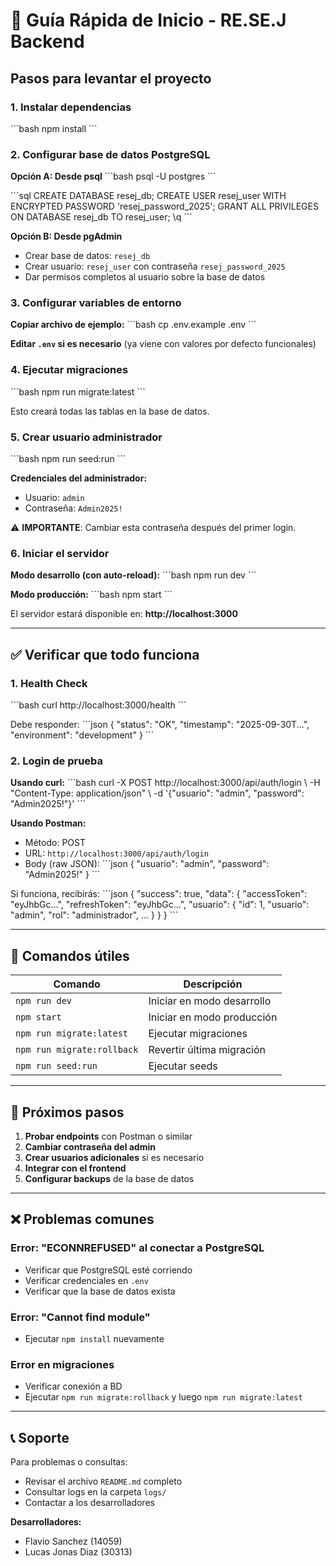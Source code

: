 # 🚀 Guía Rápida de Inicio - RE.SE.J Backend

## Pasos para levantar el proyecto

### 1. Instalar dependencias

\`\`\`bash
npm install
\`\`\`

### 2. Configurar base de datos PostgreSQL

**Opción A: Desde psql**
\`\`\`bash
psql -U postgres
\`\`\`

\`\`\`sql
CREATE DATABASE resej_db;
CREATE USER resej_user WITH ENCRYPTED PASSWORD 'resej_password_2025';
GRANT ALL PRIVILEGES ON DATABASE resej_db TO resej_user;
\q
\`\`\`

**Opción B: Desde pgAdmin**

- Crear base de datos: `resej_db`
- Crear usuario: `resej_user` con contraseña `resej_password_2025`
- Dar permisos completos al usuario sobre la base de datos

### 3. Configurar variables de entorno

**Copiar archivo de ejemplo:**
\`\`\`bash
cp .env.example .env
\`\`\`

**Editar `.env` si es necesario** (ya viene con valores por defecto funcionales)

### 4. Ejecutar migraciones

\`\`\`bash
npm run migrate:latest
\`\`\`

Esto creará todas las tablas en la base de datos.

### 5. Crear usuario administrador

\`\`\`bash
npm run seed:run
\`\`\`

**Credenciales del administrador:**

- Usuario: `admin`
- Contraseña: `Admin2025!`

⚠️ **IMPORTANTE**: Cambiar esta contraseña después del primer login.

### 6. Iniciar el servidor

**Modo desarrollo (con auto-reload):**
\`\`\`bash
npm run dev
\`\`\`

**Modo producción:**
\`\`\`bash
npm start
\`\`\`

El servidor estará disponible en: **http://localhost:3000**

---

## ✅ Verificar que todo funciona

### 1. Health Check

\`\`\`bash
curl http://localhost:3000/health
\`\`\`

Debe responder:
\`\`\`json
{
"status": "OK",
"timestamp": "2025-09-30T...",
"environment": "development"
}
\`\`\`

### 2. Login de prueba

**Usando curl:**
\`\`\`bash
curl -X POST http://localhost:3000/api/auth/login \\
-H "Content-Type: application/json" \\
-d '{"usuario": "admin", "password": "Admin2025!"}'
\`\`\`

**Usando Postman:**

- Método: POST
- URL: `http://localhost:3000/api/auth/login`
- Body (raw JSON):
  \`\`\`json
  {
  "usuario": "admin",
  "password": "Admin2025!"
  }
  \`\`\`

Si funciona, recibirás:
\`\`\`json
{
"success": true,
"data": {
"accessToken": "eyJhbGc...",
"refreshToken": "eyJhbGc...",
"usuario": {
"id": 1,
"usuario": "admin",
"rol": "administrador",
...
}
}
}
\`\`\`

---

## 🔧 Comandos útiles

| Comando                    | Descripción                |
| -------------------------- | -------------------------- |
| `npm run dev`              | Iniciar en modo desarrollo |
| `npm start`                | Iniciar en modo producción |
| `npm run migrate:latest`   | Ejecutar migraciones       |
| `npm run migrate:rollback` | Revertir última migración  |
| `npm run seed:run`         | Ejecutar seeds             |

---

## 📝 Próximos pasos

1. **Probar endpoints** con Postman o similar
2. **Cambiar contraseña del admin**
3. **Crear usuarios adicionales** si es necesario
4. **Integrar con el frontend**
5. **Configurar backups** de la base de datos

---

## ❌ Problemas comunes

### Error: "ECONNREFUSED" al conectar a PostgreSQL

- Verificar que PostgreSQL esté corriendo
- Verificar credenciales en `.env`
- Verificar que la base de datos exista

### Error: "Cannot find module"

- Ejecutar `npm install` nuevamente

### Error en migraciones

- Verificar conexión a BD
- Ejecutar `npm run migrate:rollback` y luego `npm run migrate:latest`

---

## 📞 Soporte

Para problemas o consultas:

- Revisar el archivo `README.md` completo
- Consultar logs en la carpeta `logs/`
- Contactar a los desarrolladores

**Desarrolladores:**

- Flavio Sanchez (14059)
- Lucas Jonas Diaz (30313)
